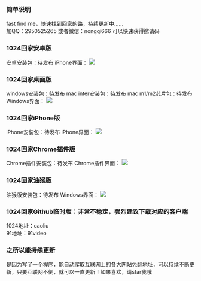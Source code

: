 ### 简单说明  
fast find me，快速找到回家的路，持续更新中......  
加QQ：2950525265 或者微信：nongqi666 可以快速获得邀请码


### 1024回家安卓版  
安卓安装包：待发布
iPhone界面：
![](https://1024.com/wp-content/uploads/2022/01/2022011714060442.jpg)

### 1024回家桌面版  
windows安装包：待发布
mac inter安装包：待发布
mac m1/m2芯片包：待发布
Windows界面：
![](https://p1.pstatp.com/origin/pgc-image/5b1fce82a056446393be86d36b4b7ee9)


### 1024回家iPhone版  
iPhone安装包：待发布
iPhone界面：
![](https://p1.pstatp.com/origin/pgc-image/5b1fce82a056446393be86d36b4b7ee9)

### 1024回家Chrome插件版
Chrome插件安装包：待发布
Chrome插件界面：
![](https://p1.pstatp.com/origin/pgc-image/5b1fce82a056446393be86d36b4b7ee9)


### 1024回家油猴版  
油猴版安装包：待发布
Windows界面：
![](https://p1.pstatp.com/origin/pgc-image/5b1fce82a056446393be86d36b4b7ee9)


### 1024回家Github临时版：非常不稳定，强烈建议下载对应的客户端
1024地址：caoliu  
91地址：91video

### 之所以能持续更新  
是因为写了一个程序，能自动爬取互联网上的各大网站免翻地址，可以持续不断更新，只要互联网不倒，就可以一直更新！如果喜欢，请star我哦